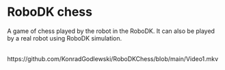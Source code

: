 # RoboDK chess
A game of chess played by the robot in the RoboDK. It can also be played by a real robot using RoboDK simulation.

<br/>
https://github.com/KonradGodlewski/RoboDKChess/blob/main/Video1.mkv
<br/>
